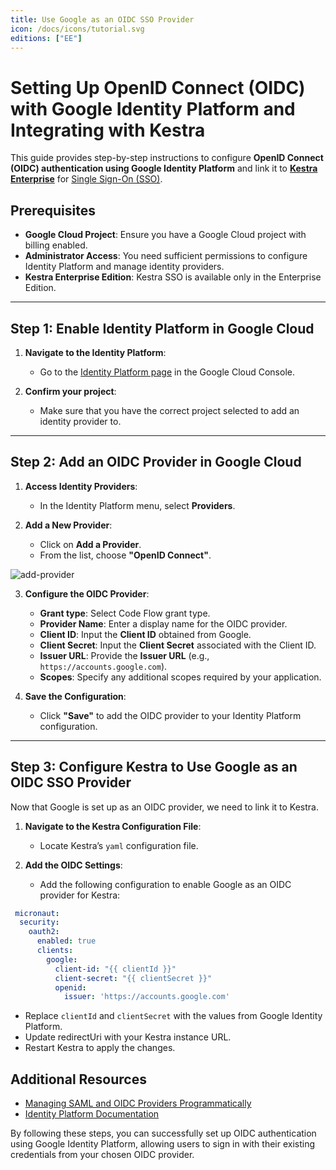 ```yaml
---
title: Use Google as an OIDC SSO Provider
icon: /docs/icons/tutorial.svg
editions: ["EE"]
---
```


# Setting Up OpenID Connect (OIDC) with Google Identity Platform and Integrating with Kestra

This guide provides step-by-step instructions to configure **OpenID Connect (OIDC) authentication using Google Identity Platform** and link it to [**Kestra Enterprise**](../06.enterprise/01.overview/index.md) for [Single Sign-On (SSO)](../06.enterprise/03.auth/05.sso.md).

## Prerequisites

- **Google Cloud Project**: Ensure you have a Google Cloud project with billing enabled.
- **Administrator Access**: You need sufficient permissions to configure Identity Platform and manage identity providers.
- **Kestra Enterprise Edition**: Kestra SSO is available only in the Enterprise Edition.

---

## Step 1: Enable Identity Platform in Google Cloud

1. **Navigate to the Identity Platform**:
   - Go to the [Identity Platform page](https://console.cloud.google.com/identity) in the Google Cloud Console.

2. **Confirm your project**:
    - Make sure that you have the correct project selected to add an identity provider to.

---

## Step 2: Add an OIDC Provider in Google Cloud

1. **Access Identity Providers**:
   - In the Identity Platform menu, select **Providers**.

2. **Add a New Provider**:
   - Click on **Add a Provider**.
   - From the list, choose **"OpenID Connect"**.

![add-provider](docs/how-to-guides/google-oidc/add-provider.png)

3. **Configure the OIDC Provider**:
   - **Grant type**: Select Code Flow grant type.
   - **Provider Name**: Enter a display name for the OIDC provider.
   - **Client ID**: Input the **Client ID** obtained from Google.
   - **Client Secret**: Input the **Client Secret** associated with the Client ID.
   - **Issuer URL**: Provide the **Issuer URL** (e.g., `https://accounts.google.com`).
   - **Scopes**: Specify any additional scopes required by your application.

4. **Save the Configuration**:
   - Click **"Save"** to add the OIDC provider to your Identity Platform configuration.

---

## Step 3: Configure Kestra to Use Google as an OIDC SSO Provider

Now that Google is set up as an OIDC provider, we need to link it to Kestra.

1. **Navigate to the Kestra Configuration File**:
   - Locate Kestra’s `yaml` configuration file.

2. **Add the OIDC Settings**:
   - Add the following configuration to enable Google as an OIDC provider for Kestra:

```yaml
 micronaut:
  security:
    oauth2:
      enabled: true
      clients:
        google:
          client-id: "{{ clientId }}"
          client-secret: "{{ clientSecret }}"
          openid:
            issuer: 'https://accounts.google.com'
```
- Replace `clientId` and `clientSecret` with the values from Google Identity Platform.
- Update redirectUri with your Kestra instance URL.
- Restart Kestra to apply the changes.

## Additional Resources

- [Managing SAML and OIDC Providers Programmatically](https://cloud.google.com/identity-platform/docs/managing-providers-programmatically)
- [Identity Platform Documentation](https://cloud.google.com/identity-platform/docs)

By following these steps, you can successfully set up OIDC authentication using Google Identity Platform, allowing users to sign in with their existing credentials from your chosen OIDC provider.
